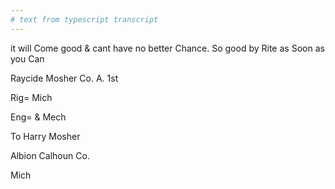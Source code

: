 ```yaml
---
# text from typescript transcript
---
```

it will Come good & cant have no better Chance. So good by Rite as Soon as you Can 

Raycide Mosher Co. A. 1st 

Rig= Mich

Eng= & Mech

To Harry Mosher 

Albion Calhoun Co. 

Mich